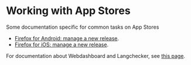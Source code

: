# Working with App Stores

Some documentation specific for common tasks on App Stores
* [Firefox for Android: manage a new release](new_release_android.md).
* [Firefox for iOS: manage a new release](new_release_ios.md).

For documentation about Webdashboard and Langchecker, see [this page](/tools/webdashboards/README.md).
